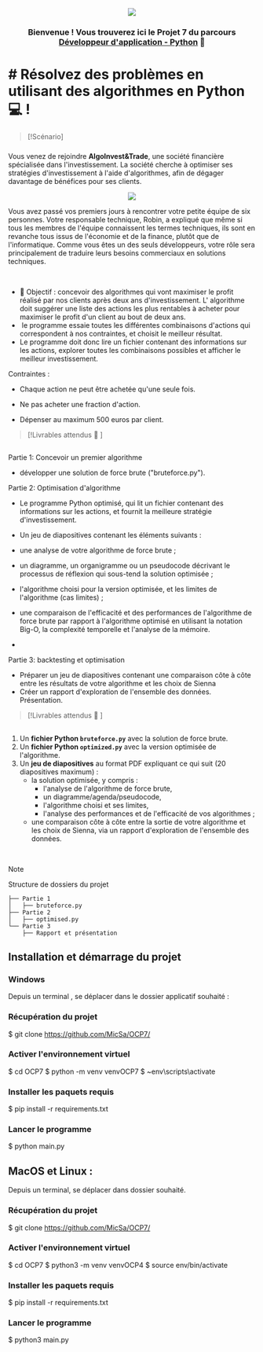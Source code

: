 <div align="center">
  <a href="" target="_blank" rel="noreferrer">
    <img src="https://www.python.org/static/community_logos/python-logo-master-v3-TM.png">
  </a>
</div>


<h3 align="center">

Bienvenue ! Vous trouverez ici le Projet 7 du parcours<a href="https://openclassrooms.com/fr/paths/518-developpeur-dapplication-python" target="_blank" rel="noreferrer"> Développeur d'application - Python</a> 👋

</h3>

<h2 align="center">

# # Résolvez des problèmes en utilisant des algorithmes en Python 💻 !

</h2>

> [!Scénario] 
> ###  

Vous venez de rejoindre **AlgoInvest&Trade**, une société financière spécialisée dans l'investissement. La société cherche à optimiser ses stratégies d'investissement à l'aide d'algorithmes, afin de dégager davantage de bénéfices pour ses clients.

<div align="center">
  <a href="" target="_blank" rel="noreferrer">
    <img src="[https://www.python.org/static/community_logos/python-logo-master-v3-TM.png](https://user.oc-static.com/upload/2020/09/18/1600429119334_P6.png)">
  </a>
</div>


Vous avez passé vos premiers jours à rencontrer votre petite équipe de six personnes. Votre responsable technique, Robin, a expliqué que même si tous les membres de l'équipe connaissent les termes techniques, ils sont en revanche tous issus de l'économie et de la finance, plutôt que de l'informatique. Comme vous êtes un des seuls développeurs, votre rôle sera principalement de traduire leurs besoins commerciaux en solutions techniques.

</br>

- 💬 Objectif : concevoir des algorithmes qui vont maximiser le profit réalisé par nos clients après deux ans d'investissement. L' algorithme doit suggérer une liste des actions les plus rentables à acheter pour maximiser le profit d'un client au bout de deux ans.
-  le programme essaie toutes les différentes combinaisons d'actions qui correspondent à nos contraintes, et choisit le meilleur résultat.  
- Le programme doit donc lire un fichier contenant des informations sur les actions, explorer toutes les combinaisons possibles et afficher le meilleur investissement.

Contraintes  :

-   Chaque action ne peut être achetée qu'une seule fois.
    
-   Ne pas acheter une fraction d'action.
    
-   Dépenser au maximum 500 euros par client.

> [!Livrables attendus 🔭 ] 
> ##   

Partie 1: Concevoir un premier algorithme
-   développer une solution de force brute ("bruteforce.py").

Partie 2: Optimisation d'algorithme
-    Le programme Python optimisé, qui lit un fichier contenant des informations sur les actions, et fournit la meilleure stratégie d'investissement.
-   Un jeu de diapositives contenant les éléments suivants : 

-   une analyse de votre algorithme de force brute ; 
-   un diagramme, un organigramme ou un pseudocode décrivant le processus de réflexion qui sous-tend la solution optimisée ;
-   l'algorithme choisi pour la version optimisée, et les limites de l'algorithme (cas limites) ; 
-   une comparaison de l'efficacité et des performances de l'algorithme de force brute par rapport à l'algorithme optimisé en utilisant la notation Big-O, la complexité temporelle et l'analyse de la mémoire.
- 
Partie 3: backtesting et optimisation
-   Préparer un jeu de diapositives contenant une comparaison côte à côte entre les résultats de votre algorithme et les choix de Sienna  
- Créer un rapport d'exploration de l'ensemble des données. Présentation.

> [!Livrables attendus 🔭 ] 
> ##   

1.  Un **fichier Python `bruteforce.py`** avec la solution de force brute. 
2.  Un **fichier Python `optimized.py`** avec la version optimisée de l'algorithme.
3.  Un **jeu de diapositives** au format PDF expliquant ce qui suit (20 diapositives maximum) :
    -   la solution optimisée, y compris :
        -   l'analyse de l'algorithme de force brute,
        -   un diagramme/agenda/pseudocode,
        -   l'algorithme choisi et ses limites,
        -   l'analyse des performances et de l'efficacité de vos algorithmes ;
    -   une comparaison côte à côte entre la sortie de votre algorithme et les choix de Sienna, via un rapport d'exploration de l'ensemble des données.

</br>

> [!note] 
> Structure de dossiers du projet  

```
├── Partie 1
│   ├── bruteforce.py
├── Partie 2
│   ├── optimised.py
└── Partie 3
    ├── Rapport et présentation

```


<h2> Installation et démarrage du projet</h2> 
<h3>Windows  </h3> 

Depuis un terminal , se déplacer dans le dossier applicatif souhaité :

<h3>Récupération du projet</h3> 

$ git clone https://github.com/MicSa/OCP7/

<h3>Activer l'environnement virtuel </h3> 

$ cd OCP7 
$ python -m venv venvOCP7 
$ ~env\scripts\activate

<h3>Installer les paquets requis </h3>

$ pip install -r requirements.txt

<h3>Lancer le programme</h3>

$ python main.py

<h2>MacOS et Linux : </h2>

Depuis un terminal, se déplacer dans dossier souhaité. 

<h3>Récupération du projet</h3>

$ git clone https://github.com/MicSa/OCP7/


<h3>Activer l'environnement virtuel </h3>

$ cd OCP7
$ python3 -m venv venvOCP4 
$ source env/bin/activate

<h3>Installer les paquets requis </h3>

$ pip install -r requirements.txt

<h3>Lancer le programme </h3>

$ python3 main.py
